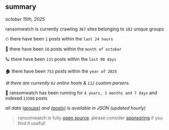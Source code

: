 
## summary
_october 15th, 2025_

ransomwatch is currently crawling `367` sites belonging to `182` unique groups

⏲ there have been `1` posts within the `last 24 hours`

🦈 there have been `16` posts within the `month of october`

🪐 there have been `131` posts within the `last 90 days`

🏚 there have been `753` posts within the `year of 2025`

_⚙️ there are currently `62` online hosts & `112` custom parsers._

🦕 ransomwatch has been running for `4 years, 1 months and 7 days` and indexed `13588` posts

_all data  [(groups)](http://ransomwhat.telemetry.ltd/groups) and [(posts)](http://ransomwhat.telemetry.ltd/posts) is available in JSON (updated hourly)_

> ransomwatch is fully [open source](https://github.com/joshhighet/ransomwatch#ransomwatch--). please consider [sponsoring](https://github.com/sponsors/joshhighet) if you find it useful!
